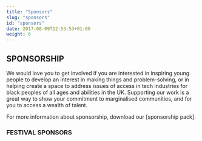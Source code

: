 ```yaml
---
title: "Sponsors"
slug: "sponsors"
id: "sponsors"
date: 2017-08-09T12:53:53+01:00
weight: 6
---
```


<div class="row">
<div class="col-xs-12 col-md-9 mt-10">
<h2> SPONSORSHIP</h2>

<p>We would love you to get involved if you are interested in inspiring young people to develop an interest in making things and problem-solving, or in helping create a space to address issues of access in tech industries for black peoples of all ages and abilities in the UK. Supporting our work is a great way to show your commitment to marginalised communities, and for you to access a wealth of talent.</p>

<p>For more information about sponsorship, download our <a>[sponsorship pack]</a>.</p>


<h3> FESTIVAL SPONSORS</h3>


</div>
</div>